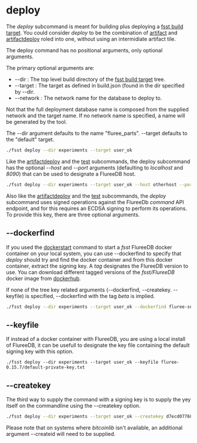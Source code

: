 # deploy

The *deploy* subcommand is meant for building plus deploying a [fsst build target](buildtarget.MD). You could consider *deploy* to be the combination of [artifact](artifact.MD) and [artifactdeploy](artifactdeploy.MD) roled into one, without using an intermidiate artifact tile. 

The deploy command has no positional arguments, only optional arguments.

The primary optional arguments are:

* --dir : The top level build directory of the [fsst build target](buildtarget.MD) tree.
* --target : The target as defined in build.json (found in the dir specified by --dir.
* --network : The network name for the database to deploy to.

Not that the full deployment database name is composed from the supplied network and the target name. If no network name is specified, a name will be generated by the tool.

The --dir argument defaults to the name "fluree_parts". --target defaults to the "default" target.


```bash
./fsst deploy --dir experiments --target user_ok
```

Like the [artifactdeploy](artifactdeploy.MD) and the [test](test.MD) subcommands, the deploy subcommand has the optional *--host* and *--port* arguments (defaulting to *localhost* and *8090*) that can be used to designate a FlureeDB host.

```bash
./fsst deploy --dir experiments --target user_ok --host otherhost --port 17080
```

Also like the [artifactdeploy](artifactdeploy.MD) and the [test](test.MD) subcommands, the *deploy* subcommand uses signed operations against the FlureeDb *command* API endpoint, and for this requires an ECDSA signing to perform its operations.  To provide this key, there are three optional arguments.

## --dockerfind <tag>

If you used the [dockerstart](dockerstart.MD) command to start a *fsst* FlureeDB docker container on your local system, you can use --dockerfind to specify that *deploy* should try and find the docker container and from this docker container, extract the signing key. A *tag* designates the FlureeDB version to use. You can download different tagged versions of the *fsst/FlureeDB* docker image from [dockerhub](https://hub.docker.com/r/pibara/fsst/tags?page=1&ordering=last_updated). 

If none of the tree key related arguments (--dockerfind, --createkey. --keyfile) is specified, --dockerfind with the tag *beta* is implied.

```bash
./fsst deploy --dir experiments --target user_ok --dockerfind fluree-snapshot-20201213
```

## --keyfile <file>

If instead of a docker container with FlureeDB, you are using a local install of FlureeDB, it can be usefull to designate the key file containing the default signing key with this option.

```
./fsst deploy --dir experiments --target user_ok --keyfile fluree-0.15.7/default-private-key.txt
```

## --createkey <key>

The third way to supply the command with a signing key is to supply the yey itself on the commandline using the --createkey option.

```bash
./fsst deploy --dir experiments --target user_ok --createkey d7ecd0776898eb4cb8c064fffa62d91988a2a2233ba74de8649349c246fb7996
```

Please note that on systems where *bitcoinlib* isn't available, an additional argument --createid will need to be supplied.
